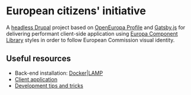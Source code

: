 # European citizens' initiative

A [headless Drupal](https://dri.es/tag/headless-drupal) project based on [OpenEuropa Profile](https://github.com/openeuropa/oe_profile) and [Gatsby.js](https://www.gatsbyjs.org/) for delivering performant client-side application using [Europa Component Library](https://github.com/ec-europa/europa-component-library) styles in order to follow European Commission visual identity.

## Useful resources

- Back-end installation: [Docker](./docs/installation-docker.md)|[LAMP](./docs/installation-lamp.md)
- [Client application](./gatsby)
- [Development tips and tricks](./docs/development.md)
